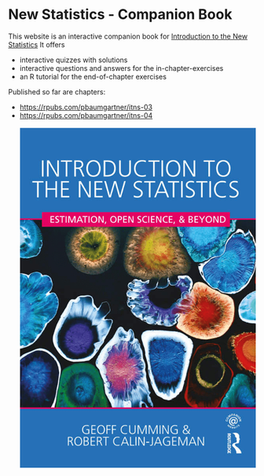 # New Statistics - Companion Book

This website is an interactive companion book for [Introduction to the New Statistics](https://www.routledgetextbooks.com/textbooks/9781138825529/) It offers 

+ interactive quizzes with solutions
+ interactive questions and answers for the in-chapter-exercises
+ an R tutorial for the end-of-chapter exercises 


Published so far are chapters:

* https://rpubs.com/pbaumgartner/itns-03
* https://rpubs.com/pbaumgartner/itns-04
<br /><br />
![Book cover for "Introduction to the New Statistics"](https://github.com/petzi53/new-statistics/blob/master/img/cover-new-statistics-min.png)
